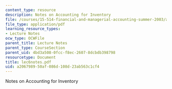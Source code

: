```yaml
---
content_type: resource
description: Notes on Accounting for Inventory
file: /courses/15-514-financial-and-managerial-accounting-summer-2003/a206798950af086d108d23ab563c1cf4_lec6notes.pdf
file_type: application/pdf
learning_resource_types:
- Lecture Notes
ocw_type: OCWFile
parent_title: Lecture Notes
parent_type: CourseSection
parent_uid: 4bd3a508-0fcc-f8ec-2607-8dcbdb398798
resourcetype: Document
title: lec6notes.pdf
uid: a2067989-50af-086d-108d-23ab563c1cf4
---
```

Notes on Accounting for Inventory

